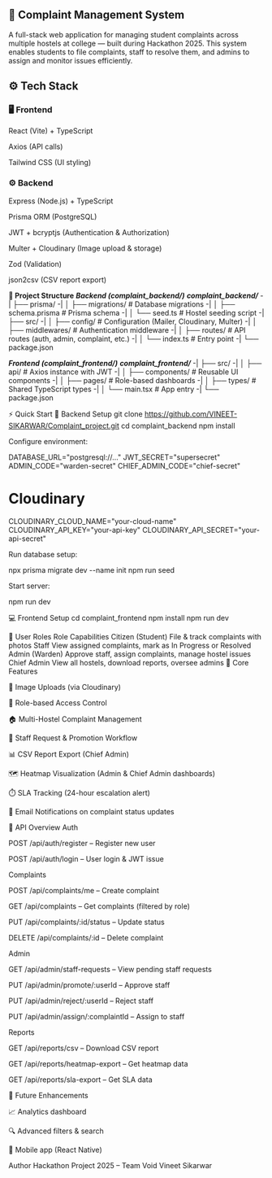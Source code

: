 ## 🧾 Complaint Management System

A full-stack web application for managing student complaints across multiple hostels at college — built during Hackathon 2025.
This system enables students to file complaints, staff to resolve them, and admins to assign and monitor issues efficiently.

## ⚙️ Tech Stack
### 🖥 Frontend

React (Vite) + TypeScript

Axios (API calls)

Tailwind CSS (UI styling)

### ⚙️ Backend

Express (Node.js) + TypeScript

Prisma ORM (PostgreSQL)

JWT + bcryptjs (Authentication & Authorization)

Multer + Cloudinary (Image upload & storage)

Zod (Validation)

json2csv (CSV report export)

**📁 Project Structure**
***Backend (complaint_backend/)***
***complaint_backend/***
-| ├── prisma/
-| │   ├── migrations/         # Database migrations
-| │   ├── schema.prisma       # Prisma schema
-| │   └── seed.ts             # Hostel seeding script
-| ├── src/
-| │   ├── config/             # Configuration (Mailer, Cloudinary, Multer)
-| │   ├── middlewares/        # Authentication middleware
-| │   ├── routes/             # API routes (auth, admin, complaint, etc.)
-| │   └── index.ts            # Entry point
-| └── package.json

***Frontend (complaint_frontend/)***
***complaint_frontend/***
-| ├── src/
-| │   ├── api/                # Axios instance with JWT
-| │   ├── components/         # Reusable UI components
-| │   ├── pages/              # Role-based dashboards
-| │   ├── types/              # Shared TypeScript types
-| │   └── main.tsx            # App entry
-| └── package.json

⚡ Quick Start
🧩 Backend Setup
git clone https://github.com/VINEET-SIKARWAR/Complaint_project.git
cd complaint_backend
npm install


Configure environment:

DATABASE_URL="postgresql://..."
JWT_SECRET="supersecret"
ADMIN_CODE="warden-secret"
CHIEF_ADMIN_CODE="chief-secret"

# Cloudinary
CLOUDINARY_CLOUD_NAME="your-cloud-name"
CLOUDINARY_API_KEY="your-api-key"
CLOUDINARY_API_SECRET="your-api-secret"


Run database setup:

npx prisma migrate dev --name init
npm run seed


Start server:

npm run dev

💻 Frontend Setup
cd complaint_frontend
npm install
npm run dev

👥 User Roles
Role	Capabilities
Citizen (Student)	File & track complaints with photos
Staff	View assigned complaints, mark as In Progress or Resolved
Admin (Warden)	Approve staff, assign complaints, manage hostel issues
Chief Admin	View all hostels, download reports, oversee admins
🧠 Core Features

📸 Image Uploads (via Cloudinary)

🔐 Role-based Access Control

🏠 Multi-Hostel Complaint Management

👥 Staff Request & Promotion Workflow

📊 CSV Report Export (Chief Admin)

🗺️ Heatmap Visualization (Admin & Chief Admin dashboards)

⏱️ SLA Tracking (24-hour escalation alert)

📧 Email Notifications on complaint status updates

📡 API Overview
Auth

POST /api/auth/register – Register new user

POST /api/auth/login – User login & JWT issue

Complaints

POST /api/complaints/me – Create complaint

GET /api/complaints – Get complaints (filtered by role)

PUT /api/complaints/:id/status – Update status

DELETE /api/complaints/:id – Delete complaint

Admin

GET /api/admin/staff-requests – View pending staff requests

PUT /api/admin/promote/:userId – Approve staff

PUT /api/admin/reject/:userId – Reject staff

PUT /api/admin/assign/:complaintId – Assign to staff

Reports

GET /api/reports/csv – Download CSV report

GET /api/reports/heatmap-export – Get heatmap data

GET /api/reports/sla-export – Get SLA data

🚀 Future Enhancements

📈 Analytics dashboard

🔍 Advanced filters & search

📱 Mobile app (React Native)


Author
Hackathon Project 2025 – Team Void
Vineet Sikarwar
